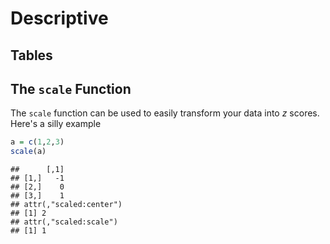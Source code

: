 # Descriptive



## Tables

## The `scale` Function

The `scale` function can be used to easily transform your data into $z$ scores. Here's a silly example

```r
a = c(1,2,3)
scale(a)
```

```
##      [,1]
## [1,]   -1
## [2,]    0
## [3,]    1
## attr(,"scaled:center")
## [1] 2
## attr(,"scaled:scale")
## [1] 1
```

